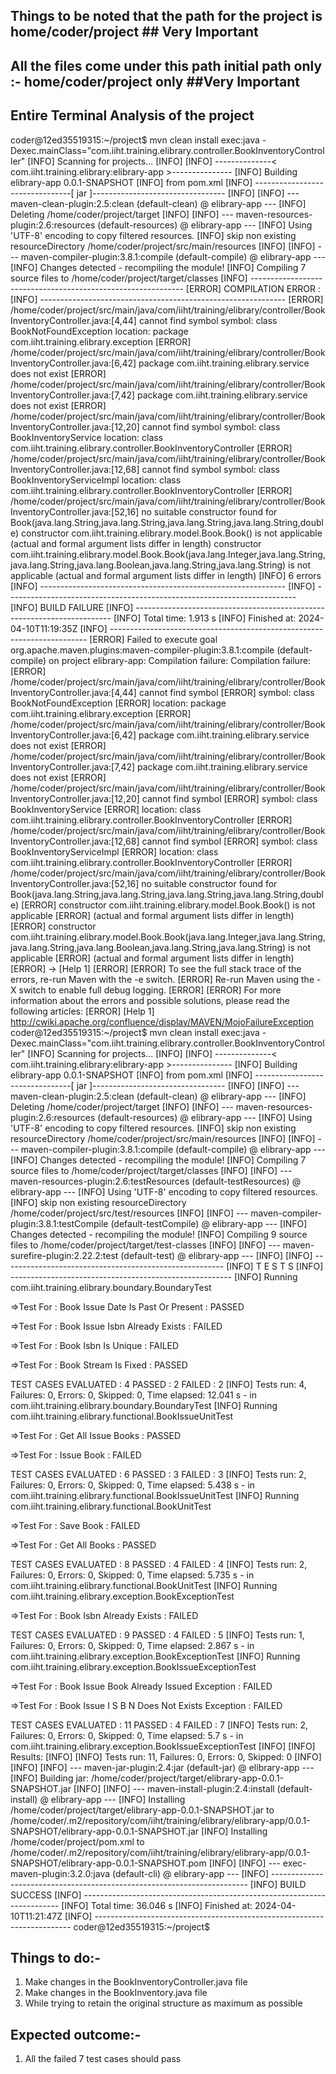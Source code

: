  ## Things to be noted that the path for the project is home/coder/project  ## Very Important

## All the files come under this path initial path only :-  home/coder/project only  ##Very Important

## Entire Terminal Analysis of the project
coder@12ed35519315:~/project$ mvn clean install exec:java -Dexec.mainClass="com.iiht.training.elibrary.controller.BookInventoryController"
[INFO] Scanning for projects...
[INFO] 
[INFO] --------------< com.iiht.training.elibrary:elibrary-app >---------------
[INFO] Building elibrary-app 0.0.1-SNAPSHOT
[INFO]   from pom.xml
[INFO] --------------------------------[ jar ]---------------------------------
[INFO] 
[INFO] --- maven-clean-plugin:2.5:clean (default-clean) @ elibrary-app ---
[INFO] Deleting /home/coder/project/target
[INFO] 
[INFO] --- maven-resources-plugin:2.6:resources (default-resources) @ elibrary-app ---
[INFO] Using 'UTF-8' encoding to copy filtered resources.
[INFO] skip non existing resourceDirectory /home/coder/project/src/main/resources
[INFO] 
[INFO] --- maven-compiler-plugin:3.8.1:compile (default-compile) @ elibrary-app ---
[INFO] Changes detected - recompiling the module!
[INFO] Compiling 7 source files to /home/coder/project/target/classes
[INFO] -------------------------------------------------------------
[ERROR] COMPILATION ERROR : 
[INFO] -------------------------------------------------------------
[ERROR] /home/coder/project/src/main/java/com/iiht/training/elibrary/controller/BookInventoryController.java:[4,44] cannot find symbol
  symbol:   class BookNotFoundException
  location: package com.iiht.training.elibrary.exception
[ERROR] /home/coder/project/src/main/java/com/iiht/training/elibrary/controller/BookInventoryController.java:[6,42] package com.iiht.training.elibrary.service does not exist
[ERROR] /home/coder/project/src/main/java/com/iiht/training/elibrary/controller/BookInventoryController.java:[7,42] package com.iiht.training.elibrary.service does not exist
[ERROR] /home/coder/project/src/main/java/com/iiht/training/elibrary/controller/BookInventoryController.java:[12,20] cannot find symbol
  symbol:   class BookInventoryService
  location: class com.iiht.training.elibrary.controller.BookInventoryController
[ERROR] /home/coder/project/src/main/java/com/iiht/training/elibrary/controller/BookInventoryController.java:[12,68] cannot find symbol
  symbol:   class BookInventoryServiceImpl
  location: class com.iiht.training.elibrary.controller.BookInventoryController
[ERROR] /home/coder/project/src/main/java/com/iiht/training/elibrary/controller/BookInventoryController.java:[52,16] no suitable constructor found for Book(java.lang.String,java.lang.String,java.lang.String,java.lang.String,double)
    constructor com.iiht.training.elibrary.model.Book.Book() is not applicable
      (actual and formal argument lists differ in length)
    constructor com.iiht.training.elibrary.model.Book.Book(java.lang.Integer,java.lang.String,java.lang.String,java.lang.Boolean,java.lang.String,java.lang.String) is not applicable
      (actual and formal argument lists differ in length)
[INFO] 6 errors 
[INFO] -------------------------------------------------------------
[INFO] ------------------------------------------------------------------------
[INFO] BUILD FAILURE
[INFO] ------------------------------------------------------------------------
[INFO] Total time:  1.913 s
[INFO] Finished at: 2024-04-10T11:19:35Z
[INFO] ------------------------------------------------------------------------
[ERROR] Failed to execute goal org.apache.maven.plugins:maven-compiler-plugin:3.8.1:compile (default-compile) on project elibrary-app: Compilation failure: Compilation failure: 
[ERROR] /home/coder/project/src/main/java/com/iiht/training/elibrary/controller/BookInventoryController.java:[4,44] cannot find symbol
[ERROR]   symbol:   class BookNotFoundException
[ERROR]   location: package com.iiht.training.elibrary.exception
[ERROR] /home/coder/project/src/main/java/com/iiht/training/elibrary/controller/BookInventoryController.java:[6,42] package com.iiht.training.elibrary.service does not exist
[ERROR] /home/coder/project/src/main/java/com/iiht/training/elibrary/controller/BookInventoryController.java:[7,42] package com.iiht.training.elibrary.service does not exist
[ERROR] /home/coder/project/src/main/java/com/iiht/training/elibrary/controller/BookInventoryController.java:[12,20] cannot find symbol
[ERROR]   symbol:   class BookInventoryService
[ERROR]   location: class com.iiht.training.elibrary.controller.BookInventoryController
[ERROR] /home/coder/project/src/main/java/com/iiht/training/elibrary/controller/BookInventoryController.java:[12,68] cannot find symbol
[ERROR]   symbol:   class BookInventoryServiceImpl
[ERROR]   location: class com.iiht.training.elibrary.controller.BookInventoryController
[ERROR] /home/coder/project/src/main/java/com/iiht/training/elibrary/controller/BookInventoryController.java:[52,16] no suitable constructor found for Book(java.lang.String,java.lang.String,java.lang.String,java.lang.String,double)
[ERROR]     constructor com.iiht.training.elibrary.model.Book.Book() is not applicable
[ERROR]       (actual and formal argument lists differ in length)
[ERROR]     constructor com.iiht.training.elibrary.model.Book.Book(java.lang.Integer,java.lang.String,java.lang.String,java.lang.Boolean,java.lang.String,java.lang.String) is not applicable
[ERROR]       (actual and formal argument lists differ in length)
[ERROR] -> [Help 1]
[ERROR] 
[ERROR] To see the full stack trace of the errors, re-run Maven with the -e switch.
[ERROR] Re-run Maven using the -X switch to enable full debug logging.
[ERROR] 
[ERROR] For more information about the errors and possible solutions, please read the following articles:
[ERROR] [Help 1] http://cwiki.apache.org/confluence/display/MAVEN/MojoFailureException
coder@12ed35519315:~/project$ mvn clean install exec:java -Dexec.mainClass="com.iiht.training.elibrary.controller.BookInventoryController"
[INFO] Scanning for projects...
[INFO] 
[INFO] --------------< com.iiht.training.elibrary:elibrary-app >---------------
[INFO] Building elibrary-app 0.0.1-SNAPSHOT
[INFO]   from pom.xml
[INFO] --------------------------------[ jar ]---------------------------------
[INFO] 
[INFO] --- maven-clean-plugin:2.5:clean (default-clean) @ elibrary-app ---
[INFO] Deleting /home/coder/project/target
[INFO] 
[INFO] --- maven-resources-plugin:2.6:resources (default-resources) @ elibrary-app ---
[INFO] Using 'UTF-8' encoding to copy filtered resources.
[INFO] skip non existing resourceDirectory /home/coder/project/src/main/resources
[INFO] 
[INFO] --- maven-compiler-plugin:3.8.1:compile (default-compile) @ elibrary-app ---
[INFO] Changes detected - recompiling the module!
[INFO] Compiling 7 source files to /home/coder/project/target/classes
[INFO] 
[INFO] --- maven-resources-plugin:2.6:testResources (default-testResources) @ elibrary-app ---
[INFO] Using 'UTF-8' encoding to copy filtered resources.
[INFO] skip non existing resourceDirectory /home/coder/project/src/test/resources
[INFO] 
[INFO] --- maven-compiler-plugin:3.8.1:testCompile (default-testCompile) @ elibrary-app ---
[INFO] Changes detected - recompiling the module!
[INFO] Compiling 9 source files to /home/coder/project/target/test-classes
[INFO] 
[INFO] --- maven-surefire-plugin:2.22.2:test (default-test) @ elibrary-app ---
[INFO] 
[INFO] -------------------------------------------------------
[INFO]  T E S T S
[INFO] -------------------------------------------------------
[INFO] Running com.iiht.training.elibrary.boundary.BoundaryTest

=>Test For : Book Issue Date Is Past Or Present  : PASSED

=>Test For : Book Issue Isbn Already Exists  : FAILED

=>Test For : Book Isbn Is Unique  : FAILED

=>Test For : Book Stream Is Fixed  : PASSED

TEST CASES EVALUATED : 4
PASSED : 2
FAILED : 2
[INFO] Tests run: 4, Failures: 0, Errors: 0, Skipped: 0, Time elapsed: 12.041 s - in com.iiht.training.elibrary.boundary.BoundaryTest
[INFO] Running com.iiht.training.elibrary.functional.BookIssueUnitTest

=>Test For : Get All Issue Books  : PASSED

=>Test For : Issue Book  : FAILED

TEST CASES EVALUATED : 6
PASSED : 3
FAILED : 3
[INFO] Tests run: 2, Failures: 0, Errors: 0, Skipped: 0, Time elapsed: 5.438 s - in com.iiht.training.elibrary.functional.BookIssueUnitTest
[INFO] Running com.iiht.training.elibrary.functional.BookUnitTest

=>Test For : Save Book  : FAILED

=>Test For : Get All Books  : PASSED

TEST CASES EVALUATED : 8
PASSED : 4
FAILED : 4
[INFO] Tests run: 2, Failures: 0, Errors: 0, Skipped: 0, Time elapsed: 5.735 s - in com.iiht.training.elibrary.functional.BookUnitTest
[INFO] Running com.iiht.training.elibrary.exception.BookExceptionTest

=>Test For : Book Isbn Already Exists  : FAILED

TEST CASES EVALUATED : 9
PASSED : 4
FAILED : 5
[INFO] Tests run: 1, Failures: 0, Errors: 0, Skipped: 0, Time elapsed: 2.867 s - in com.iiht.training.elibrary.exception.BookExceptionTest
[INFO] Running com.iiht.training.elibrary.exception.BookIssueExceptionTest

=>Test For : Book Issue Book Already Issued Exception  : FAILED

=>Test For : Book Issue I S B N Does Not Exists Exception  : FAILED

TEST CASES EVALUATED : 11
PASSED : 4
FAILED : 7
[INFO] Tests run: 2, Failures: 0, Errors: 0, Skipped: 0, Time elapsed: 5.7 s - in com.iiht.training.elibrary.exception.BookIssueExceptionTest
[INFO] 
[INFO] Results:
[INFO] 
[INFO] Tests run: 11, Failures: 0, Errors: 0, Skipped: 0
[INFO] 
[INFO] 
[INFO] --- maven-jar-plugin:2.4:jar (default-jar) @ elibrary-app ---
[INFO] Building jar: /home/coder/project/target/elibrary-app-0.0.1-SNAPSHOT.jar
[INFO] 
[INFO] --- maven-install-plugin:2.4:install (default-install) @ elibrary-app ---
[INFO] Installing /home/coder/project/target/elibrary-app-0.0.1-SNAPSHOT.jar to /home/coder/.m2/repository/com/iiht/training/elibrary/elibrary-app/0.0.1-SNAPSHOT/elibrary-app-0.0.1-SNAPSHOT.jar
[INFO] Installing /home/coder/project/pom.xml to /home/coder/.m2/repository/com/iiht/training/elibrary/elibrary-app/0.0.1-SNAPSHOT/elibrary-app-0.0.1-SNAPSHOT.pom
[INFO] 
[INFO] --- exec-maven-plugin:3.2.0:java (default-cli) @ elibrary-app ---
[INFO] ------------------------------------------------------------------------
[INFO] BUILD SUCCESS
[INFO] ------------------------------------------------------------------------
[INFO] Total time:  36.046 s
[INFO] Finished at: 2024-04-10T11:21:47Z
[INFO] ------------------------------------------------------------------------
coder@12ed35519315:~/project$ 


## Things to do:-
1) Make changes in the BookInventoryController.java file
2) Make changes in the BookInventory.java file 
3) While trying to retain the original structure as maximum as possible


## Expected outcome:- 
1) All the failed 7 test cases should pass
